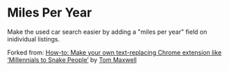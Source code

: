 # Miles Per Year

Make the used car search easier by adding a "miles per year" field on inidividual listings.

Forked from: [How-to: Make your own text-replacing Chrome extension like ‘Millennials to Snake People’](https://9to5google.com/2015/06/14/how-to-make-a-chrome-extensions/) by [Tom Maxwell](https://twitter.com/tomaxwell)